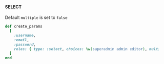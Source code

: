 #### SELECT

Default `multiple` is set to `false`

```ruby
def create_params
  [
    :username,
    :email,
    :password,
    roles: { type: :select, choices: %w(superadmin admin editor), multiple: true },
  ]
end
```
